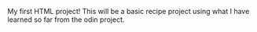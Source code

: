 My first HTML project!
This will be a basic recipe project using what I have learned so far
from the odin project.